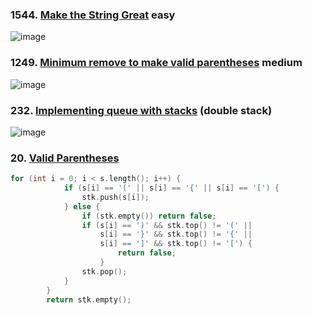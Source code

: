 ### 1544. [Make the String Great](https://leetcode.com/problems/make-the-string-great/description/) easy
![image](https://github.com/zyalin459/Leetcode/assets/143965223/306a3425-83ea-4e40-9b83-dc25b9f51a9f)

### 1249. [Minimum remove to make valid parentheses](https://leetcode.com/problems/minimum-remove-to-make-valid-parentheses/description/?envType=daily-question&envId=2024-04-06) medium
![image](https://github.com/zyalin459/Leetcode/assets/143965223/f8dbd77a-1f45-4ade-b04f-9d01406fe240)

### 232. [Implementing queue with stacks](https://leetcode.com/problems/implement-queue-using-stacks/description/) (double stack)
![image](https://github.com/zyalin459/Leetcode/assets/143965223/fe93526a-cf55-4f51-8f1f-6d4c966149dc)

### 20. [Valid Parentheses](https://leetcode.com/problems/valid-parentheses/description/)
```c++
for (int i = 0; i < s.length(); i++) {
            if (s[i] == '(' || s[i] == '{' || s[i] == '[') {
                stk.push(s[i]);
            } else {
                if (stk.empty()) return false;
                if (s[i] == ')' && stk.top() != '(' ||
                    s[i] == '}' && stk.top() != '{' ||
                    s[i] == ']' && stk.top() != '[') {
                        return false;
                    }
                stk.pop();
            } 
        }
        return stk.empty();
```





